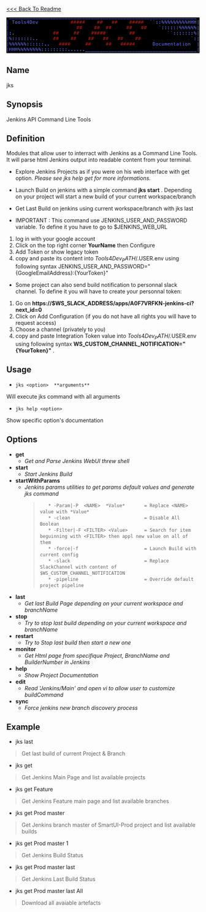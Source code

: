 [<<< Back To Readme](../../../../README.md)
<p align="center">
    <img src="https://github.com/T4D-Suites/T4D-Ressources/blob/master/LogoJKS.png">
</p>


## Name
<p>jks</p>


## Synopsis
<p>Jenkins API Command Line Tools</p>


## Definition
<p>

Modules that allow user to interract with Jenkins as a Command Line Tools.
It will parse html Jenkins output into readable content from your terminal.

* Explore Jenkins Projects as if you were on his web interface with get option.
_Please see jks help get for more informations._

* Launch Build on jenkins with a simple command __jks start__ .
Depending on your project will start a new build of your current workspace/branch

* Get Last Build on jenkins using current workspace/branch with jks last

* IMPORTANT : This command use JENKINS_USER_AND_PASSWORD variable.
To define it you have to go to $JENKINS_WEB_URL
1. log in with your google account
2. Click on the top right corner __YourName__ then Configure
3. Add Token or show legacy token
4. copy and paste its content into $Tools4Dev_PATH/.$USER.env using following syntax
JENKINS_USER_AND_PASSWORD="{GoogleEmailAddress}:{YourToken}"

* Some project can also send build notification to personnal slack channel.
To define it you will have to create your personnal token:
1. Go on __https://$WS_SLACK_ADDRESS/apps/A0F7VRFKN-jenkins-ci?next_id=0__
2. Click on Add Configuration (if you do not have all rights you will have to request access)
3. Choose a channel (privately to you)
4. copy and paste Integration Token value into $Tools4Dev_PATH/.$USER.env using following syntax
__WS_CUSTOM_CHANNEL_NOTIFICATION="{YourToken}"__ .
</p>


## Usage

* `jks <option>  **arguments**`

Will execute jks command with all arguments


* `jks help <option>      `

Show specific option's documentation


## Options
- **get**
    - _Get and Parse Jenkins WebUI threw shell_
- **start**
    - _Start Jenkins Build_
- **startWithParams**
    - _Jenkins params utilities to get params default values and generate jks command_
        >        * -Param|-P  <NAME>  *Value*       = Replace <NAME> value with *Value*
        >        * -clean                           = Disable All Boolean
        >        * -Filter|-F <FILTER> <Value>      = Search for item beguinning with <FILTER> then appl new value on all of them
        >        * -force|-f                        = Launch Build with current config
        >        * -slack                           = Replace SlackChannel with content of $WS_CUSTOM_CHANNEL_NOTIFICATION
        >        * -pipeline                        = Override default project pipeline
        >           
        >  
- **last**
    - _Get last Build Page depending on your current workspace and branchName_
- **stop**
    - _Try to stop last build depending on your current workspace and branchName_
- **restart**
    - _Try to Stop last build then start a new one_
- **monitor**
    - _Get Html page from specifique Project, BranchName and BuilderNumber in Jenkins_
- **help**
    - _Show Project Documentation_
- **edit**
    - _Read '_Jenkins_/_Main_' and open vi to allow user to customize buildCommand_
- **sync**
    - _Force jenkins new branch discovery process_

## Example
<p>

* jks last                       

>  Get last build of current Project & Branch


* jks get                        

>  Get Jenkins Main Page and list available projects


* jks get Feature                

>  Get Jenkins Feature main page and list available branches


* jks get Prod master            

>  Get Jenkins branch master of SmartUI-Prod project and list available builds


* jks get Prod master 1          

>  Get Jenkins Build Status


* jks get Prod master last       

>  Get Jenkins Last Build Status


* jks get Prod master last All   

>  Download all avaiable artefacts


</p>

